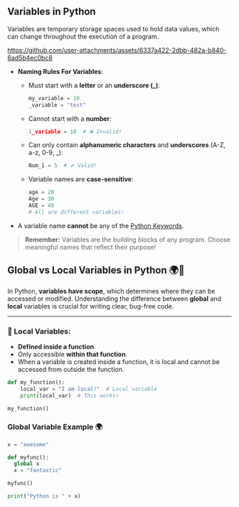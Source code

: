 ## Variables in Python

Variables are temporary storage spaces used to hold data values, which can change throughout the execution of a program.


https://github.com/user-attachments/assets/6337a422-2dbb-482a-b840-6ad5b4ec0bc8

- **Naming Rules For Variables**:
  - Must start with a **letter** or an **underscore (_)**:
    ```python
    my_variable = 10
    _variable = "test"
    ```
  - Cannot start with a **number**:
    ```python
    1_variable = 10  # ❌ Invalid!
    ```
  - Can only contain **alphanumeric characters** and **underscores** (A-Z, a-z, 0-9, _):
    ```python
    Num_1 = 5  # ✔ Valid!
    ```
  - Variable names are **case-sensitive**:
    ```python
    age = 20
    Age = 30
    AGE = 40
    # All are different variables!
    ```

- A variable name **cannot** be any of the [Python Keywords](https://www.w3schools.com/python/python_ref_keywords.asp).

> **Remember:** Variables are the building blocks of any program. Choose meaningful names that reflect their purpose!


## Global vs Local Variables in Python 🌍📍

In Python, **variables have scope**, which determines where they can be accessed or modified. Understanding the difference between **global** and **local** variables is crucial for writing clear, bug-free code.

---

### 🔹 Local Variables:
- **Defined inside a function**.
- Only accessible **within that function**.
- When a variable is created inside a function, it is local and cannot be accessed from outside the function.

```python
def my_function():
    local_var = "I am local!"  # Local variable
    print(local_var)  # This works!

my_function()
```

### Global Variable Example 🌍

```python
x = "awesome"

def myfunc():
  global x
  x = "fantastic"

myfunc()

print("Python is " + x)



